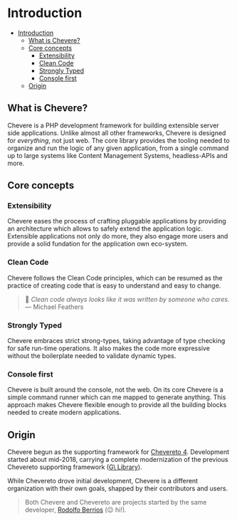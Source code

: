 # Introduction

- [Introduction](#introduction)
  - [What is Chevere?](#what-is-chevere)
  - [Core concepts](#core-concepts)
    - [Extensibility](#extensibility)
    - [Clean Code](#clean-code)
    - [Strongly Typed](#strongly-typed)
    - [Console first](#console-first)
  - [Origin](#origin)

## What is Chevere?

Chevere is a PHP development framework for building extensible server side applications. Unlike almost all other frameworks, Chevere is designed for *everything*, not just web. The core library provides the tooling needed to organize and run the logic of any given application, from a single command up to large systems like Content Management Systems, headless-APIs and more.

## Core concepts

### Extensibility

Chevere eases the process of crafting pluggable applications by providing an architecture which allows to safely extend the application logic. Extensible applications not only do more, they also engage more users and provide a solid fundation for the application own eco-system.


### Clean Code

Chevere follows the Clean Code principles, which can be resumed as the practice of creating code that is easy to understand and easy to change.

> 🧔 _Clean code always looks like it was written by someone who cares._
> ― Michael Feathers

### Strongly Typed

Chevere embraces strict strong-types, taking advantage of type checking for safe run-time operations. It also makes the code more expressive without the boilerplate needed to validate dynamic types.

### Console first

Chevere is built around the console, not the web. On its core Chevere is a simple command runner which can me mapped to generate anything. This approach makes Chevere flexible enough to provide all the building blocks needed to create modern applications.

## Origin

Chevere begun as the supporting framework for [Chevereto 4](https://github.com/chevereto/chevereto). Development started about mid-2018, carrying a complete modernization of the previous Chevereto supporting framework ([G\ Library](https://g.chevereto.com/)).

While Chevereto drove initial development, Chevere is a different organization with their own goals, shapped by their contributors and users. 

> Both Chevere and Chevereto are projects started by the same developer, [Rodolfo Berrios](https://github.com/rodolfoberrios) (😉 hi!).

